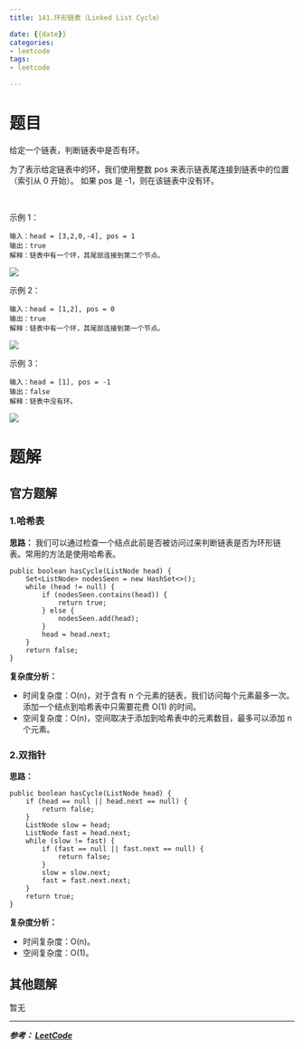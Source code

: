 ```yaml
---
title: 141.环形链表（Linked List Cycle）

date: {{date}}
categories:
- leetcode
tags:
- leetcode

---
```

# 题目
给定一个链表，判断链表中是否有环。

为了表示给定链表中的环，我们使用整数 pos 来表示链表尾连接到链表中的位置（索引从 0 开始）。 如果 pos 是 -1，则在该链表中没有环。

 

示例 1：
```
输入：head = [3,2,0,-4], pos = 1
输出：true
解释：链表中有一个环，其尾部连接到第二个节点。
```

![](https://assets.leetcode-cn.com/aliyun-lc-upload/uploads/2018/12/07/circularlinkedlist.png)

示例 2：
```
输入：head = [1,2], pos = 0
输出：true
解释：链表中有一个环，其尾部连接到第一个节点。
```

![](https://assets.leetcode-cn.com/aliyun-lc-upload/uploads/2018/12/07/circularlinkedlist_test2.png)

示例 3：
```
输入：head = [1], pos = -1
输出：false
解释：链表中没有环。
```

![](https://assets.leetcode-cn.com/aliyun-lc-upload/uploads/2018/12/07/circularlinkedlist_test3.png)



# 题解

## 官方题解
### 1.哈希表
**思路：** 我们可以通过检查一个结点此前是否被访问过来判断链表是否为环形链表。常用的方法是使用哈希表。

```
public boolean hasCycle(ListNode head) {
    Set<ListNode> nodesSeen = new HashSet<>();
    while (head != null) {
        if (nodesSeen.contains(head)) {
            return true;
        } else {
            nodesSeen.add(head);
        }
        head = head.next;
    }
    return false;
}

```
**复杂度分析：**
- 时间复杂度：O(n)，对于含有 n 个元素的链表，我们访问每个元素最多一次。添加一个结点到哈希表中只需要花费 O(1) 的时间。
- 空间复杂度：O(n)，空间取决于添加到哈希表中的元素数目，最多可以添加 n 个元素。

### 2.双指针
**思路：**

```
public boolean hasCycle(ListNode head) {
    if (head == null || head.next == null) {
        return false;
    }
    ListNode slow = head;
    ListNode fast = head.next;
    while (slow != fast) {
        if (fast == null || fast.next == null) {
            return false;
        }
        slow = slow.next;
        fast = fast.next.next;
    }
    return true;
}

```
**复杂度分析：**
- 时间复杂度：O(n)。
- 空间复杂度：O(1)。


## 其他题解
暂无

---
***参考：
[LeetCode](https://leetcode-cn.com/problems/linked-list-cycle/solution/huan-xing-lian-biao-by-leetcode/)***
